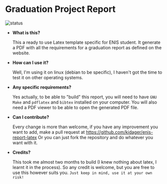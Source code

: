 Graduation Project Report
===================================
![status](https://img.shields.io/badge/status-finished-brightgreen.svg)

- __What is this?__

  This a ready to use Latex template specific for ENIS student.
  It generate a PDF with all the requirements for a graduation report as defined on the website.

- __How can I use it?__

  Well, I'm using it on linux (debian to be specific), I haven't got the time to test it on other operating systems.

- __Any specific requirements?__

  Yes actually, to be able to "build" this report, you will need to have `GNU Make` and `pdflatex` and `bibtex` installed on your computer.
  You will also need a PDF viewer to be able to open the generated PDF file.

- __Can I contribute?__

  Every change is more than welcome, if you have any improvement you want to add, make a pull request at https://github.com/kidager/enis-report-latex
  Or you can just fork the repository and do whatever you want with it.

- __Credits?__

  This took me almost two months to build (I knew nothing about latex, I learnt it in the process).
  So any credit is welcome, but you are free to use this however suits you.
  `Just keep in mind, use it at your own risk!`